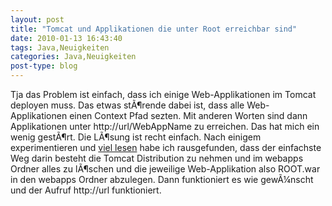 ```yaml
---
layout: post
title: "Tomcat und Applikationen die unter Root erreichbar sind"
date: 2010-01-13 16:43:40
tags: Java,Neuigkeiten
categories: Java,Neuigkeiten
post-type: blog
---
```

Tja das Problem ist einfach, dass ich einige Web-Applikationen im Tomcat deployen muss. Das etwas stÃ¶rende dabei ist, dass alle Web-Applikationen einen Context Pfad sezten. Mit anderen Worten sind dann Applikationen unter http://url/WebAppName zu erreichen. Das hat mich ein wenig gestÃ¶rt. Die LÃ¶sung ist recht einfach. Nach einigem experimentieren und <a href="http://www.coderanch.com/t/87915/Tomcat/tomcat-define-context-root-name#470683">viel lesen</a> habe ich rausgefunden, dass der einfachste Weg darin besteht die Tomcat Distribution zu nehmen und im webapps Ordner alles zu lÃ¶schen und die jeweilige Web-Applikation also ROOT.war in den webapps Ordner abzulegen. Dann funktioniert es wie gewÃ¼nscht und der Aufruf http://url funktioniert.